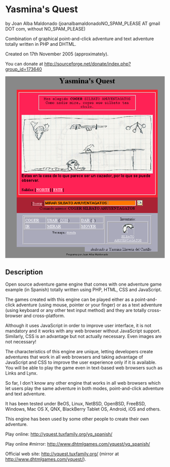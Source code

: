 Yasmina's Quest 
================ 
by Joan Alba Maldonado (joanalbamaldonadoNO_SPAM_PLEASE AT gmail DOT com, without NO_SPAM_PLEASE)

Combination of graphical point-and-click adventure and text adventure totally written in PHP and DHTML.

Created on 17th November 2005 (approximately).

You can donate at http://sourceforge.net/donate/index.php?group_id=173640


![ScreenShot](screenshot.gif)


## Description

Open source adventure game engine that comes with one adventure game example (in Spanish) totally written using PHP, HTML, CSS and JavaScript.

The games created with this engine can be played either as a point-and-click adventure (using mouse, pointer or your finger) or as a text adventure (using keyboard or any other text input method) and they are totally cross-browser and cross-platform.

Although it uses JavaScript in order to improve user interface, it is not mandatory and it works with any web browser without JavaScript support. Similarly, CSS is an advantage but not actually necessary. Even images are not necessary!

The characteristics of this engine are unique, letting developers create adventures that work in all web browsers and taking advantage of JavaScript and CSS to improve the user experience only if it is available. You will be able to play the game even in text-based web browsers such as Links and Lynx.

So far, I don't know any other engine that works in all web browsers which let users play the same adventure in both modes, point-and-click adventure and text adventure.

It has been tested under BeOS, Linux, NetBSD, OpenBSD, FreeBSD, Windows, Mac OS X, QNX, BlackBerry Tablet OS, Android, iOS and others.

This engine has been used by some other people to create their own adventure.

Play online: http://yquest.tuxfamily.org/yq_spanish/

Play online #mirror: http://www.dhtmlgames.com/yquest/yq_spanish/

Official web site: http://yquest.tuxfamily.org/ (mirror at http://www.dhtmlgames.com/yquest/).